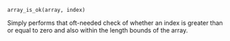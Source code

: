 ```
array_is_ok(array, index)
```

Simply performs that oft-needed check of whether an index is greater than or equal to zero and also within the length bounds of the array.